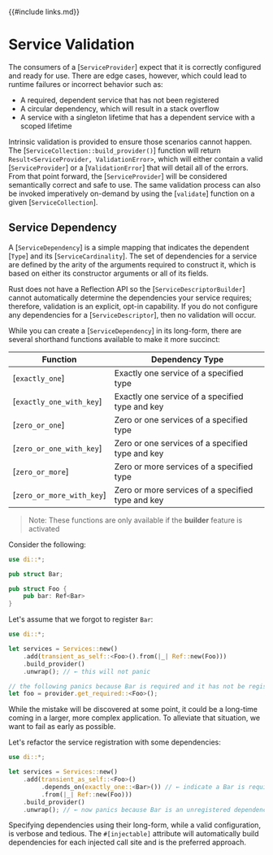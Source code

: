 {{#include links.md}}

# Service Validation

The consumers of a [`ServiceProvider`] expect that it is correctly configured and ready for use. There are edge cases,
however, which could lead to runtime failures or incorrect behavior such as:

- A required, dependent service that has not been registered
- A circular dependency, which will result in a stack overflow
- A service with a singleton lifetime that has a dependent service with a scoped lifetime

Intrinsic validation is provided to ensure those scenarios cannot happen. The [`ServiceCollection::build_provider()`] function will return `Result<ServiceProvider, ValidationError>`, which will either contain a valid [`ServiceProvider`] or a [`ValidationError`] that will detail all of the errors. From that point forward, the [`ServiceProvider`] will be considered semantically correct and safe to use. The same validation process can also be invoked imperatively on-demand by using the [`validate`] function on a given [`ServiceCollection`].

## Service Dependency

A [`ServiceDependency`] is a simple mapping that indicates the dependent [`Type`] and its [`ServiceCardinality`]. The set of dependencies for a service are defined by the arity of the arguments required to construct it, which is based on either its constructor arguments or all of its fields.

Rust does not have a Reflection API so the [`ServiceDescriptorBuilder`] cannot automatically determine the dependencies your service requires; therefore, validation is an explicit, opt-in capability. If you do not configure any dependencies for a [`ServiceDescriptor`], then no validation will occur.

While you can create a [`ServiceDependency`] in its long-form, there are several shorthand functions available to make it more succinct:

| Function                  | Dependency Type                                   |
| ------------------------- | ------------------------------------------------- |
| [`exactly_one`]           | Exactly one service of a specified type           |
| [`exactly_one_with_key`]  | Exactly one service of a specified type and key   |
| [`zero_or_one`]           | Zero or one services of a specified type          |
| [`zero_or_one_with_key`]  | Zero or one services of a specified type and key  |
| [`zero_or_more`]          | Zero or more services of a specified type         |
| [`zero_or_more_with_key`] | Zero or more services of a specified type and key |

>Note: These functions are only available if the **builder** feature is activated

Consider the following:

```rust
use di::*;

pub struct Bar;

pub struct Foo {
    pub bar: Ref<Bar>
}
```

Let's assume that we forgot to register `Bar`:

```rust
use di::*;

let services = Services::new()
    .add(transient_as_self::<Foo>().from(|_| Ref::new(Foo)))
    .build_provider()
    .unwrap(); // ← this will not panic

// the following panics because Bar is required and it has not be registered
let foo = provider.get_required::<Foo>();
```

While the mistake will be discovered at some point, it could be a long-time coming in a larger, more complex application. To alleviate that situation, we want to fail as early as possible.

Let's refactor the service registration with some dependencies:

```rust
use di::*;

let services = Services::new()
    .add(transient_as_self::<Foo>()
         .depends_on(exactly_one::<Bar>()) // ← indicate a Bar is required
         .from(|_| Ref::new(Foo)))
    .build_provider()
    .unwrap(); // ← now panics because Bar is an unregistered dependency
```

Specifying dependencies using their long-form, while a valid configuration, is verbose and tedious. The `#[injectable]` attribute will automatically build dependencies for each injected call site and is the preferred approach.